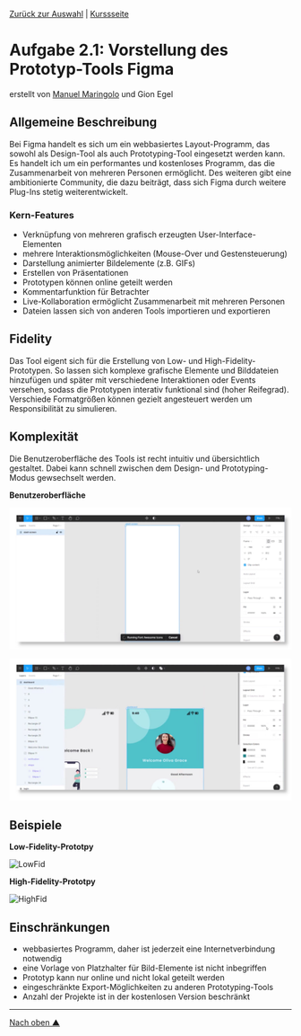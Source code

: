 [Zurück zur Auswahl](https://gionegel.github.io/IFD-WiSe20-21/) | [Kurssseite](https://webuser.hs-furtwangen.de/~rag/lehre/WiSe20-21/IFD/Kursinhalt/Team/)

# Aufgabe 2.1: Vorstellung des Prototyp-Tools Figma

erstellt von [Manuel Maringolo](https://github.com/mnlmrngl) und Gion Egel

## Allgemeine Beschreibung

Bei Figma handelt es sich um ein webbasiertes Layout-Programm, das sowohl als Design-Tool als auch Prototyping-Tool eingesetzt werden kann. Es handelt ich um ein performantes und kostenloses Programm, das die Zusammenarbeit von mehreren Personen ermöglicht. Des weiteren gibt eine ambitionierte Community, die dazu beiträgt, dass sich Figma durch weitere Plug-Ins stetig weiterentwickelt.  

### Kern-Features

* Verknüpfung von mehreren grafisch erzeugten User-Interface-Elementen
* mehrere Interaktionsmöglichkeiten (Mouse-Over und Gestensteuerung)
* Darstellung animierter Bildelemente (z.B. GIFs)
* Erstellen von Präsentationen
* Prototypen können online geteilt werden
* Kommentarfunktion für Betrachter
* Live-Kollaboration ermöglicht Zusammenarbeit mit mehreren Personen
* Dateien lassen sich von anderen Tools importieren und exportieren

## Fidelity

Das Tool eigent sich für die Erstellung von Low- und High-Fidelity-Prototypen. So lassen sich komplexe grafische Elemente und Bilddateien hinzufügen und später mit verschiedene Interaktionen oder Events versehen, sodass die Prototypen interativ funktional sind (hoher Reifegrad). Verschiede Formatgrößen können gezielt angesteuert werden um Responsibilität zu simulieren.

## Komplexität

Die Benutzeroberfläche des Tools ist recht intuitiv und übersichtlich gestaltet. Dabei kann schnell zwischen dem Design- und Prototyping-Modus gewsechselt werden.

**Benutzeroberfläche**

![UIMod1](task-2-1-img-1.jpg)

![UIMod2](task-2-1-img-2.jpg)

## Beispiele

**Low-Fidelity-Prototpy**

![LowFid]()

**High-Fidelity-Prototpy**

![HighFid]()


## Einschränkungen

* webbasiertes Programm, daher ist jederzeit eine Internetverbindung notwendig
* eine Vorlage von Platzhalter für Bild-Elemente ist nicht inbegriffen
* Prototyp kann nur online und nicht lokal geteilt werden
* eingeschränkte Export-Möglichkeiten zu anderen Prototyping-Tools
* Anzahl der Projekte ist in der kostenlosen Version beschränkt


---
[Nach oben &#x25B2;](#top)

